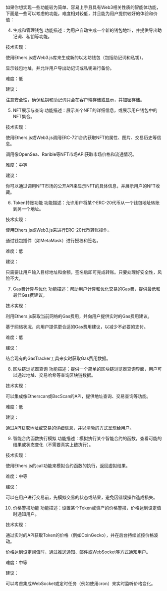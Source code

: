 如果你想实现一些功能较为简单、容易上手且具有Web3相关性质的智能体功能，下面是一些可以考虑的功能，难度相对较低，并且能为用户提供较好的体验和价值：





4. 生成和管理钱包
功能描述：为用户自动生成一个新的钱包地址，并提供导出助记词、私钥等功能。

技术实现：

使用Ethers.js或Web3.js库来生成新的以太坊钱包（包括助记词和私钥）。

显示钱包地址，并允许用户导出助记词或私钥进行备份。

难度：低

建议：

注意安全性，确保私钥和助记词只会在客户端存储或显示，并加密存储。

5. NFT展示与查询
功能描述：展示某个NFT的详细信息，或展示用户钱包中的NFT集合。

技术实现：

使用Ethers.js或Web3.js调用ERC-721合约获取NFT的属性、图片、交易历史等信息。

调用像OpenSea、Rarible等NFT市场API获取市场价格和流通情况。

难度：中等

建议：

你可以通过调用NFT市场的公开API来显示NFT的具体信息，并展示用户的NFT收藏。

6. Token转账功能
功能描述：允许用户将某个ERC-20代币从一个钱包地址转账到另一个地址。

技术实现：

使用Ethers.js或Web3.js来进行ERC-20代币转账操作。

通过钱包插件（如MetaMask）进行授权和签名。

难度：低

建议：

只需要让用户输入目标地址和金额，签名后即可完成转账。只要处理好安全性，风险不大。

7. Gas费计算与优化
功能描述：帮助用户计算和优化交易的Gas费，提供最低和最佳Gas费建议。

技术实现：

利用Ethers.js获取当前网络的Gas费用，并向用户提供实时的Gas费用建议。

基于网络状况，向用户提供更合适的Gas费用建议，以减少不必要的支付。

难度：低

建议：

结合现有的GasTracker工具来实时获取Gas费用数据。

8. 区块链浏览器查询
功能描述：提供一个简单的区块链浏览器查询界面，用户可以通过地址、交易哈希等查询区块链数据。

技术实现：

可以集成像Etherscan或BscScan的API，提供地址查询、交易查询等功能。

难度：低

建议：

通过API获取地址或交易的详细信息，并以清晰的方式呈现给用户。

9. 智能合约函数执行模拟
功能描述：模拟执行某个智能合约的函数，查看可能的结果或状态变化（不需要真实上链执行）。

技术实现：

使用Ethers.js的call功能来模拟合约函数的执行，返回虚拟结果。

难度：中等

建议：

可以在用户进行交易前，先模拟交易的状态或结果，避免因错误操作造成损失。

10. 价格警报功能
功能描述：设置某个Token或资产的价格警报，价格达到设定值时通知用户。

技术实现：

通过实时的API获取Token的价格（例如CoinGecko），并在后台持续监控价格波动。

价格达到设定阈值时，通过推送通知、邮件或WebSocket等方式通知用户。

难度：中等

建议：

可以考虑集成WebSocket或定时任务（例如使用cron）来实时监听价格变化。